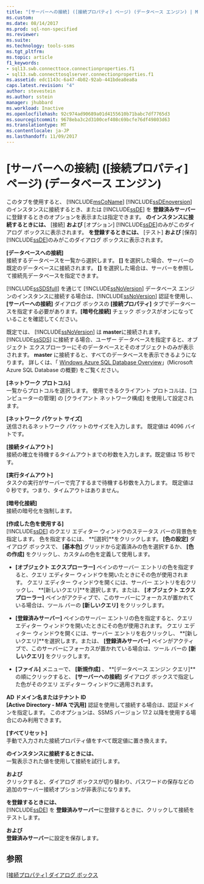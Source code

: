 ```yaml
---
title: "[サーバーへの接続] ([接続プロパティ] ページ) (データベース エンジン) | Microsoft Docs"
ms.custom: 
ms.date: 08/14/2017
ms.prod: sql-non-specified
ms.reviewer: 
ms.suite: 
ms.technology: tools-ssms
ms.tgt_pltfrm: 
ms.topic: article
f1_keywords:
- sql13.swb.connecttoce.connectionproperties.f1
- sql13.swb.connecttosqlserver.connectionproperties.f1
ms.assetid: edc1143c-6a47-4b02-92ab-441bdea8ea8a
caps.latest.revision: "4"
author: stevestein
ms.author: sstein
manager: jhubbard
ms.workload: Inactive
ms.openlocfilehash: 92c974ad90689a01d4155610b71babc7df7765d3
ms.sourcegitcommit: 9678eba3c2d3100cef408c69bcfe76df49803d63
ms.translationtype: MT
ms.contentlocale: ja-JP
ms.lasthandoff: 11/09/2017
---
```

# <a name="connect-to-server-connection-properties-page-database-engine"></a>[サーバーへの接続] \([接続プロパティ] ページ) (データベース エンジン)
このタブを使用すると、 [!INCLUDE[msCoName](../../includes/msconame_md.md)] [!INCLUDE[ssDEnoversion](../../includes/ssdenoversion_md.md)] のインスタンスに接続するとき、または [!INCLUDE[ssDE](../../includes/ssde_md.md)] を **登録済みサーバー**に登録するときのオプションを表示または指定できます。 **のインスタンスに接続するときには、** [接続] **および** [オプション] [!INCLUDE[ssDE](../../includes/ssde_md.md)]のみがこのダイアログ ボックスに表示されます。 **を登録するときには、** [テスト] **および** [保存] [!INCLUDE[ssDE](../../includes/ssde_md.md)]のみがこのダイアログ ボックスに表示されます。  
  
**[データベースへの接続]**  
接続するデータベースを一覧から選択します。 **[<default>]** を選択した場合、サーバーの既定のデータベースに接続されます。 **[<Browse server>]** を選択した場合は、サーバーを参照して接続先データベースを指定できます。  
  
[!INCLUDE[ssSDSfull](../../includes/sssdsfull_md.md)] を通じて [!INCLUDE[ssNoVersion](../../includes/ssnoversion_md.md)] データベース エンジンのインスタンスに接続する場合は、[!INCLUDE[ssNoVersion](../../includes/ssnoversion_md.md)] 認証を使用し、**[サーバーへの接続]** ダイアログ ボックスの **[接続プロパティ]** タブでデータベースを指定する必要があります。**[暗号化接続]** チェック ボックスがオンになっていることを確認してください。  
  
既定では、 [!INCLUDE[ssNoVersion](../../includes/ssnoversion_md.md)] は **master**に接続されます。 [!INCLUDE[ssSDS](../../includes/sssds_md.md)] に接続する場合、ユーザー データベースを指定すると、オブジェクト エクスプローラーにそのデータベースとそのオブジェクトのみが表示されます。 **master** に接続すると、すべてのデータベースを表示できるようになります。 詳しくは、「 [Windows Azure SQL Database Overview](http://go.microsoft.com/fwlink/?LinkId=163948)」(Microsoft Azure SQL Database の概要) をご覧ください。  
  
**[ネットワーク プロトコル]**  
一覧からプロトコルを選択します。 使用できるクライアント プロトコルは、[コンピューターの管理] の [クライアント ネットワーク構成] を使用して設定されます。  
  
**[ネットワーク パケット サイズ]**  
送信されるネットワーク パケットのサイズを入力します。 既定値は 4096 バイトです。  
  
**[接続タイムアウト]**  
接続の確立を待機するタイムアウトまでの秒数を入力します。既定値は 15 秒です。  
  
**[実行タイムアウト]**  
タスクの実行がサーバーで完了するまで待機する秒数を入力します。 既定値は 0 秒です。つまり、タイムアウトはありません。  
  
**[暗号化接続]**  
接続の暗号化を強制します。  
  
**[作成した色を使用する]**  
[!INCLUDE[ssDE](../../includes/ssde_md.md)] のクエリ エディター ウィンドウのステータス バーの背景色を指定します。 色を指定するには、 **[選択]**をクリックします。 **[色の設定]** ダイアログ ボックスで、 **[基本色]** グリッドから定義済みの色を選択するか、 **[色の作成]** をクリックし、カスタムの色を定義して使用します。  
  
-   **[オブジェクト エクスプローラー]** ペインのサーバー エントリの色を指定すると、クエリ エディター ウィンドウを開いたときにその色が使用されます。 クエリ エディター ウィンドウを開くには、サーバー エントリを右クリックし、 **[新しいクエリ]**を選択します。または、 **[オブジェクト エクスプローラー]** ペインがアクティブで、このサーバーにフォーカスが置かれている場合は、ツール バーの **[新しいクエリ]** をクリックします。  
  
-   **[登録済みサーバー]** ペインのサーバー エントリの色を指定すると、クエリ エディター ウィンドウを開いたときにその色が使用されます。 クエリ エディター ウィンドウを開くには、サーバー エントリを右クリックし、 **[新しいクエリ]**を選択します。または、 **[登録済みサーバー]** ペインがアクティブで、このサーバーにフォーカスが置かれている場合は、ツール バーの **[新しいクエリ]** をクリックします。  
  
-   **[ファイル]** メニューで、 **[新規作成]** 、 **[データベース エンジン クエリ]**の順にクリックすると、 **[サーバーへの接続]** ダイアログ ボックスで指定した色がそのクエリ エディター ウィンドウに適用されます。  
  
**AD ドメイン名またはテナント ID**  
**[Active Directory - MFA で汎用]** 認証を使用して接続する場合は、認証ドメインを指定します。 このオプションは、SSMS バージョン 17.2 以降を使用する場合にのみ利用できます。 

**[すべてリセット]**  
手動で入力された接続プロパティ値をすべて既定値に置き換えます。  
  
**のインスタンスに接続するときには、**  
一覧表示された値を使用して接続を試行します。  
  
**および**  
クリックすると、ダイアログ ボックスが切り替わり、パスワードの保存などの追加のサーバー接続オプションが非表示になります。  
  
**を登録するときには、**  
[!INCLUDE[ssDE](../../includes/ssde_md.md)] を **登録済みサーバー**に登録するときに、クリックして接続をテストします。  
  
**および**  
**登録済みサーバー**に設定を保存します。  
  
## <a name="see-also"></a>参照  
[[接続プロパティ] ダイアログ ボックス](../../ssms/f1-help/connection-properties-dialog-box.md)  
  
